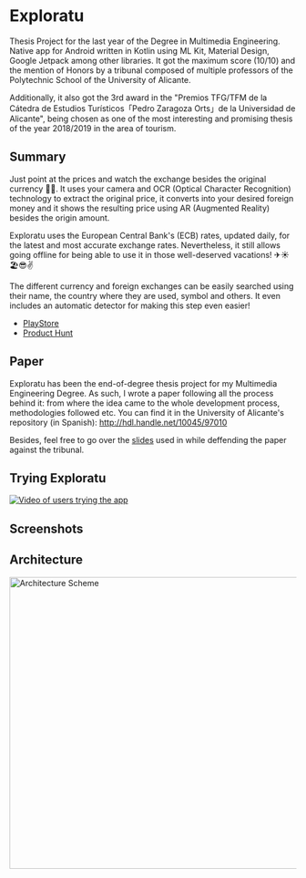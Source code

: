 # Exploratu

Thesis Project for the last year of the Degree in Multimedia Engineering. Native app for Android written in Kotlin using ML Kit, Material Design, Google Jetpack among other libraries. It got the maximum score (10/10) and the mention of Honors by a tribunal composed of multiple professors of the Polytechnic School of the University of Alicante.

Additionally, it also got the 3rd award in the "Premios TFG/TFM de la Cátedra de Estudios Turísticos「Pedro Zaragoza Orts」de la Universidad de Alicante", being chosen as one of the most interesting and promising thesis of the year 2018/2019 in the area of tourism.

## Summary

Just point at the prices and watch the exchange besides the original currency 📸💲. It uses your camera and OCR (Optical Character Recognition) technology to extract the original price, it converts into your desired foreign money and it shows the resulting price using AR (Augmented Reality) besides the origin amount.

Exploratu uses the European Central Bank's (ECB) rates, updated daily, for the latest and most accurate exchange rates. Nevertheless, it still allows going offline for being able to use it in those well-deserved vacations! ✈☀🏖😎✌

The different currency and foreign exchanges can be easily searched using their name, the country where they are used, symbol and others. It even includes an automatic detector for making this step even easier!

- [PlayStore](https://play.google.com/store/apps/details?id=xyz.izadi.exploratu)
- [Product Hunt](https://www.producthunt.com/posts/exploratu)

## Paper
Exploratu has been the end-of-degree thesis project for my Multimedia Engineering Degree. As such, I wrote a paper following all the process behind it: from where the idea came to the whole development process, methodologies followed etc. You can find it in the University of Alicante's repository (in Spanish):
http://hdl.handle.net/10045/97010

Besides, feel free to go over the [slides](https://docs.google.com/presentation/d/16JE8mCtjxFI5zZUyICWzgy36GmkqI4g9stE5gfsrgyQ/edit?usp=sharing) used in while deffending the paper against the tribunal.

## Trying Exploratu

[![Video of users trying the app](https://i.imgur.com/VYSEMTL.png)](https://www.youtube.com/watch?v=iaSOO_2YuSQ)

## Screenshots

## Architecture
<img src="https://i.imgur.com/bfaEYej.png" alt="Architecture Scheme" height="512">



